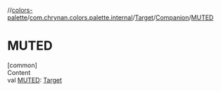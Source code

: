 //[colors-palette](../../../../index.md)/[com.chrynan.colors.palette.internal](../../index.md)/[Target](../index.md)/[Companion](index.md)/[MUTED](-m-u-t-e-d.md)



# MUTED  
[common]  
Content  
val [MUTED](-m-u-t-e-d.md): [Target](../index.md)  



